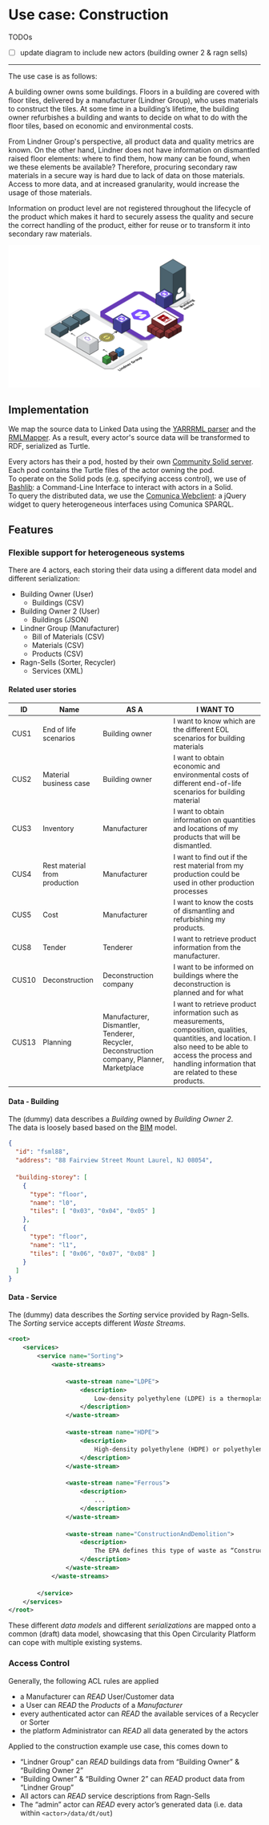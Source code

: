 # Use case: Construction

TODOs

- [ ] update diagram to include new actors (building owner 2 & ragn sells)

---

The use case is as follows:

A building owner owns some buildings. Floors in a building are covered with
floor tiles, delivered by a manufacturer (Lindner Group), who uses materials to
construct the tiles. At some time in a building’s lifetime, the building owner
refurbishes a building and wants to decide on what to do with the floor tiles,
based on economic and environmental costs.

From Lindner Group's perspective, all product data and quality metrics are known. On
the other hand, Lindner does not have information on dismantled raised floor
elements: where to find them, how many can be found, when we these elements be
available? Therefore, procuring secondary raw materials in a secure way is hard
due to lack of data on those materials. Access to more data, and at increased
granularity, would increase the usage of those materials.

Information on product level are not registered throughout the lifecycle of the
product which makes it hard to securely assess the quality and secure the
correct handling of the product, either for reuse or to transform it into
secondary raw materials.

![Construction use case](img/construction-use-case.png)

## Implementation

We map the source data to Linked Data using the [YARRRML parser][yarrrml-parser]
and the [RMLMapper][rmlmapper].
As a result, every actor's source data will be transformed to RDF, serialized as Turtle.

Every actors has their a pod, hosted by their own [Community Solid server][css].
Each pod contains the Turtle files of the actor owning the pod.</br>
To operate on the Solid pods (e.g. specifying access control),
we use of [Bashlib][bashlib]: a Command-Line Interface to interact with actors in a Solid.</br>
To query the distributed data, we use the [Comunica Webclient][comunica-webclient]:
a jQuery widget to query heterogeneous interfaces using Comunica SPARQL.

## Features

### Flexible support for heterogeneous systems

There are 4 actors,
each storing their data using a different data model and different serialization:

- Building Owner (User)
  - Buildings (CSV)
- Building Owner 2 (User)
  - Buildings (JSON)
- Lindner Group (Manufacturer)
  - Bill of Materials (CSV)
  - Materials (CSV)
  - Products (CSV)
- Ragn-Sells (Sorter, Recycler)
  - Services (XML)
  
#### Related user stories

| ID | Name | AS A | I WANT TO |
| --- | --- | --- | --- |
| CUS1 | End of life scenarios         | Building owner | I want to know which are the different EOL scenarios for building materials |
| CUS2 | Material business case        | Building owner | I want to obtain economic and environmental costs of different end-of-life scenarios for building material |
| CUS3 | Inventory | Manufacturer | I want to obtain information on quantities and locations of my products that will be dismantled. |
| CUS4 | Rest material from production | Manufacturer   | I want to find out if the rest material from my production could be used in other production processes     |
| CUS5 | Cost                          | Manufacturer   | I want to know the costs of dismantling and refurbishing my products.                                      |
| CUS8 | Tender                        | Tenderer       | I want to retrieve product information from the manufacturer.                                              |
| CUS10 | Deconstruction | Deconstruction company | I want to be informed on buildings where the deconstruction is planned and for what  |
| CUS13 | Planning | Manufacturer, Dismantler, Tenderer, Recycler, Deconstruction company, Planner, Marketplace | I want to retrieve product information such as measurements, composition, qualities, quantities, and location. I also need to be able to access the process and handling information that are related to these products. |

#### Data - Building

The (dummy) data describes a *Building* owned by *Building Owner 2*.<br>
The data is loosely based based on the [BIM](https://en.wikipedia.org/wiki/Building_information_modeling#:~:text=Building%20Information%20Modeling%20(BIM)%20is%20a%20digital%20representation%20of%20physical,from%20earliest%20conception%20to%20demolition) model.


```json
{
  "id": "fsml88",
  "address": "88 Fairview Street Mount Laurel, NJ 08054",

  "building-storey": [
    {
      "type": "floor",
      "name": "l0",
      "tiles": [ "0x03", "0x04", "0x05" ]
    },
    {
      "type": "floor",
      "name": "l1",
      "tiles": [ "0x06", "0x07", "0x08" ]
    }
  ]
}
```

#### Data - Service

The (dummy) data describes the *Sorting* service provided by Ragn-Sells.<br>
The *Sorting* service accepts different *Waste Streams*.

```xml
<root>
	<services>
		<service name="Sorting">
			<waste-streams>

				<waste-stream name="LDPE">
					<description>
						Low-density polyethylene (LDPE) is a thermoplastic made from the monomer ethylene. It was the first grade of polyethylene, produced in 1933 by Imperial Chemical Industries (ICI) using a high pressure process via free radical polymerization.
					</description>
				</waste-stream>

				<waste-stream name="HDPE">
					<description>
						High-density polyethylene (HDPE) or polyethylene high-density (PEHD) is a thermoplastic polymer produced from the monomer ethylene. It is sometimes called "alkathene" or "polythene" when used for HDPE pipes.[1] With a high strength-to-density ratio, HDPE is used in the production of plastic bottles, corrosion-resistant piping, geomembranes and plastic lumber. HDPE is commonly recycled, and has the number "2" as its resin identification code.
					</description>
				</waste-stream>

				<waste-stream name="Ferrous">
					<description>
						...
					</description>
				</waste-stream>

				<waste-stream name="ConstructionAndDemolition">
					<description>
						The EPA defines this type of waste as “Construction and Demolition (CD) debris is a type of waste that is not included in municipal solid waste (MSW).”[11] Items typically found in CD include but are not limited to steel, wood products, drywall and plaster, brick and clay tile, asphalt shingles, concrete, and asphalt. Generally speaking, construction and demolition waste can be categorized as any components needed to build infrastructures. In 2018, the EPA estimated that the US generated approximately 600 million tons of CD waste. [11]  The waste generated by construction and demolition is often intended to be reused or is sent to the landfill. Examples of reused waste is milled asphalt can be used again for the asphalt mixture or fill dirt can be used to level grade.
					</description>
				</waste-stream>
			</waste-streams>

		</service>
	</services>
</root>
```

These different *data models* and different *serializations* are mapped onto a common (draft) data model,
showcasing that this Open Circularity Platform can cope with multiple existing  systems.

### Access Control

Generally, the following ACL rules are applied

- a Manufacturer can *READ* User/Customer data
- a User can *READ* the *Products* of a *Manufacturer*
- every authenticated actor can *READ* the available services of a Recycler or Sorter
- the platform Administrator can *READ* all data generated by the actors

Applied to the construction example use case, this comes down to

- “Lindner Group” can *READ* buildings data from “Building Owner” & “Building Owner 2”
- “Building Owner” & “Building Owner 2” can *READ* product data from “Lindner Group”
- All actors can *READ* service descriptions from Ragn-Sells
- The “admin” actor can *READ* every actor’s generated data (i.e. data within `<actor>/data/dt/out`)

<!-- Refs -->
[comunica-webclient]: https://github.com/comunica/jQuery-Widget.js
[css]: https://github.com/CommunitySolidServer/CommunitySolidServer
[bashlib]: https://github.com/SolidLabResearch/Bashlib
[rmlmapper]: https://github.com/RMLio/rmlmapper-java
[yarrrml-parser]: https://github.com/RMLio/yarrrml-parser/tree/development/lib
